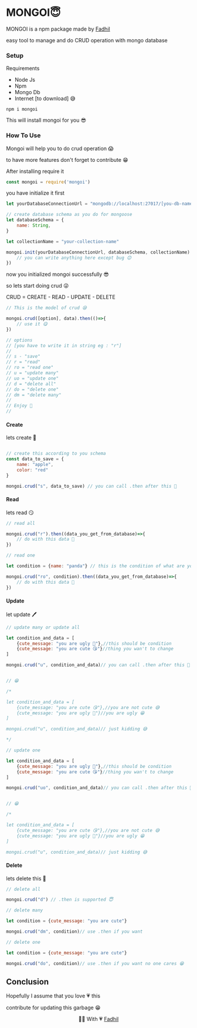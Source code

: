 # MONGOI😇

MONGOI is a npm package made by <a href="https://fadhilsaheer.github.io">Fadhil</a>

easy tool to manage and do CRUD operation with mongo database



### Setup

<p>
    Requirements
</p>

<ul>
    <li>Node Js</li>
    <li>Npm</li>
    <li>Mongo Db</li>
    <li>Internet [to download] 😅</li>
</ul>

```
npm i mongoi
```

<p>
    This will install mongoi for you 😎
</p>



### How To Use

Mongoi will help you to do crud operation 😱

to have more features don't forget to contribute 😁 



After installing require it

```javascript
const mongoi = require('mongoi')
```

you have initialize it first

```javascript
let yourDatabaseConnectionUrl = "mongodb://localhost:27017/[you-db-name]"

// create database schema as you do for mongoose
let databaseSchema = {
    name: String,
}

let collectionName = "your-collection-name"

mongoi.init(yourDatabaseConnectionUrl, databaseSchema, collectionName).then(()=>{
    // you can write anything here except bug 😊
})
```

now you initialized mongoi successfully 😎

so lets start doing crud 😜



CRUD = CREATE - READ - UPDATE - DELETE

```javascript
// This is the model of crud 😪

mongoi.crud([option], data).then(()=>{
    // use it 😋
})

// options
// [you have to write it in string eg : "r"]
//
// s - "save"
// r = "read"
// ro = "read one"
// u = "update many"
// uo = "update one"
// d = "delete all"
// do = "delete one"
// dm = "delete many"
// 
// Enjoy 🤗
//
```



#### Create

lets create 👻

```javascript

// create this according to you schema
const data_to_save = {
    name: "apple",
    color: "red"
}

mongoi.crud("s", data_to_save) // you can call .then after this 🥱
```

#### Read

lets read 😏

```javascript
// read all

mongoi.crud("r").then((data_you_get_from_database)=>{
    // do with this data 🐼
})
```

```javascript
// read one

let condition = {name: "panda"} // this is the condition of what are you looking for

mongoi.crud("ro", condition).then((data_you_get_from_database)=>{
    // do with this data 🐧
})

```

#### Update

let update 🖊

```javascript
// update many or update all

let condition_and_data = [
    {cute_message: "you are ugly 🤮"},//this should be condition
    {cute_message: "you are cute 😘"}//thing you wan't to change
]

mongoi.crud("u", condition_and_data)// you can call .then after this 🥱 i don't care 😏


// 😁

/*

let condition_and_data = [
    {cute_message: "you are cute 😘"},//you are not cute 😅
    {cute_message: "you are ugly 🤮"}//you are ugly 😁
]

mongoi.crud("u", condition_and_data)// just kidding 😅

*/
```

```javascript
// update one

let condition_and_data = [
    {cute_message: "you are ugly 🤮"},//this should be condition
    {cute_message: "you are cute 😘"}//thing you wan't to change
]

mongoi.crud("uo", condition_and_data)// you can call .then after this 🥱 i don't care 😏


// 😁

/*

let condition_and_data = [
    {cute_message: "you are cute 😘"},//you are not cute 😅
    {cute_message: "you are ugly 🤮"}//you are ugly 😁
]

mongoi.crud("u", condition_and_data)// just kidding 😅
```

#### Delete

lets delete this 🧺

```javascript
// delete all

mongoi.crud("d") // .then is supported 😇
```

```javascript
// delete many

let condition = {cute_message: "you are cute"}

mongoi.crud("dm", condition)// use .then if you want
```

```javascript
// delete one

let condition = {cute_message: "you are cute"}

mongoi.crud("do", condition)// use .then if you want no one cares 😁
```



## Conclusion

Hopefully I assume that you love 💗 this

contribute for updating this garbage 😁 



<center>
    <p>
        👨‍💻 With 💗 <a href="https://fadhilsaheer.github.io/">Fadhil</a>
    </p>
</center>

